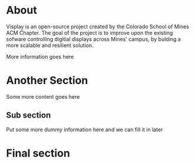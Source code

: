 # About

Visplay is an open-source project created by the Colorado School of Mines ACM Chapter.
The goal of the project is to improve upon the existing sofware controlling digitial
displays across Mines' campus, by bulding a more scalable and resilient solution.

More information goes here

# Another Section

Some more content goes here

## Sub section

Put some more dummy information here and we can fill it in later

# Final section